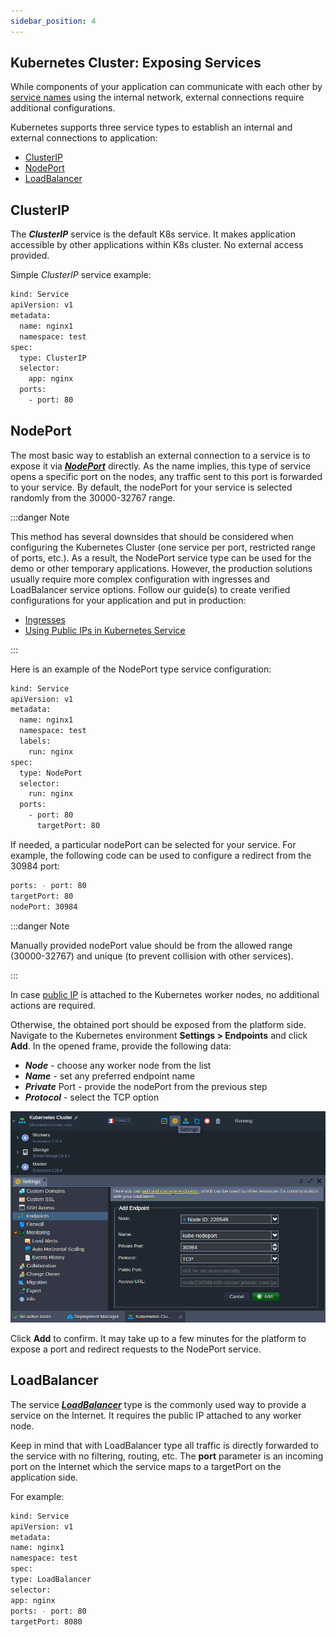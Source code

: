 ```yaml
---
sidebar_position: 4
---
```


## Kubernetes Cluster: Exposing Services

While components of your application can communicate with each other by [service names](1) using the internal network, external connections require additional configurations.

Kubernetes supports three service types to establish an internal and external connections to application:

- [ClusterIP](1)
- [NodePort](1)
- [LoadBalancer](1)

## ClusterIP

The **_ClusterIP_** service is the default K8s service. It makes application accessible by other applications within K8s cluster. No external access provided.

Simple _ClusterIP_ service example:

```bash
kind: Service
apiVersion: v1
metadata:
  name: nginx1
  namespace: test
spec:
  type: ClusterIP
  selector:
    app: nginx
  ports:
    - port: 80
```

## NodePort

The most basic way to establish an external connection to a service is to expose it via **_[NodePort](1)_** directly. As the name implies, this type of service opens a specific port on the nodes, any traffic sent to this port is forwarded to your service. By default, the nodePort for your service is selected randomly from the 30000-32767 range.

:::danger Note

This method has several downsides that should be considered when configuring the Kubernetes Cluster (one service per port, restricted range of ports, etc.). As a result, the NodePort service type can be used for the demo or other temporary applications. However, the production solutions usually require more complex configuration with ingresses and LoadBalancer service options. Follow our guide(s) to create verified configurations for your application and put in production:

- [Ingresses](1)
- [Using Public IPs in Kubernetes Service](1)

:::

Here is an example of the NodePort type service configuration:

```bash
kind: Service
apiVersion: v1
metadata:
  name: nginx1
  namespace: test
  labels:
    run: nginx
spec:
  type: NodePort
  selector:
    run: nginx
  ports:
    - port: 80
      targetPort: 80
```

If needed, a particular nodePort can be selected for your service. For example, the following code can be used to configure a redirect from the 30984 port:

```bash
ports: - port: 80
targetPort: 80
nodePort: 30984
```

:::danger Note

Manually provided nodePort value should be from the allowed range (30000-32767) and unique (to prevent collision with other services).

:::

In case [public IP](1) is attached to the Kubernetes worker nodes, no additional actions are required.

Otherwise, the obtained port should be exposed from the platform side. Navigate to the Kubernetes environment **Settings > Endpoints** and click **Add**. In the opened frame, provide the following data:

- ***Node*** - choose any worker node from the list
- ***Name*** - set any preferred endpoint name
- ***Private*** Port - provide the nodePort from the previous step
- ***Protocol*** - select the TCP option

<div style={{
    display:'flex',
    justifyContent: 'center',
    margin: '0 0 1rem 0'
}}>

![Locale Dropdown](./img/ExposingServices/01-endpoint-to-expose-kubernetes-service.png)

</div>

Click **Add** to confirm. It may take up to a few minutes for the platform to expose a port and redirect requests to the NodePort service.

## LoadBalancer
The service ***[LoadBalancer](1)*** type is the commonly used way to provide a service on the Internet. It requires the public IP attached to any worker node.

Keep in mind that with LoadBalancer type all traffic is directly forwarded to the service with no filtering, routing, etc. The **port** parameter is an incoming port on the Internet which the service maps to a targetPort on the application side.

For example:

```bash
kind: Service
apiVersion: v1
metadata:
name: nginx1
namespace: test
spec:
type: LoadBalancer
selector:
app: nginx
ports: - port: 80
targetPort: 8080
```
